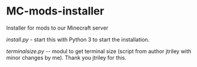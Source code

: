 # MC-mods-installer
Installer for mods to our Minecraft server

*install.py* - start this with Python 3 to start the installation.

*terminalsize.py* -- modul to get terminal size (script from author jtriley with minor changes by me). Thank you jtriley for this.
